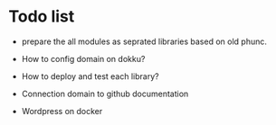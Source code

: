 # Todo list

+ prepare the all modules as seprated libraries based on old phunc.

+ How to config domain on dokku?

+ How to deploy and test each library?

+ Connection domain to github documentation

+ Wordpress on docker

